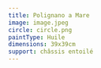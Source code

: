 ```yaml
---
title: Polignano a Mare
image: image.jpeg
circle: circle.png
paintType: Huile
dimensions: 39x39cm
support: châssis entoilé
---
```

